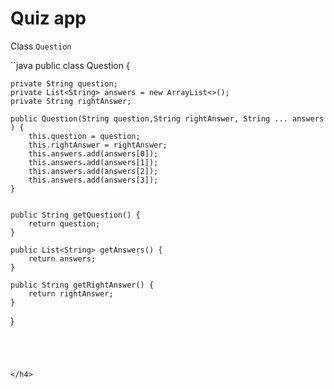 # Quiz app

Class `Question`

``java
public class Question {

    private String question;
    private List<String> answers = new ArrayList<>();
    private String rightAnswer;

    public Question(String question,String rightAnswer, String ... answers ) {
        this.question = question;
        this.rightAnswer = rightAnswer;
        this.answers.add(answers[0]);
        this.answers.add(answers[1]);
        this.answers.add(answers[2]);
        this.answers.add(answers[3]);
    }


    public String getQuestion() {
        return question;
    }

    public List<String> getAnswers() {
        return answers;
    }

    public String getRightAnswer() {
        return rightAnswer;
    }
}
```




</h4>
